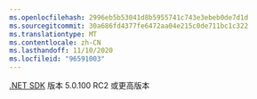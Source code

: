 ```yaml
---
ms.openlocfilehash: 2996eb5b53041d8b5955741c743e3ebeb0de7d1d
ms.sourcegitcommit: 30a686fd4377fe6472aa04e215c0de711bc1c322
ms.translationtype: MT
ms.contentlocale: zh-CN
ms.lasthandoff: 11/10/2020
ms.locfileid: "96591003"
---
```

[.NET SDK](https://dotnet.microsoft.com/download) <span class="docon docon-navigate-external x-hidden-focus"></span> 版本 5.0.100 RC2 或更高版本
